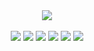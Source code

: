 <div align="center">
  <img src="https://capsule-render.vercel.app/api?type=wave&color=auto&height=300&section=header&text=capsule%20render&fontSize=90" /> 
  <br /> <br /> 
  <img src="https://img.shields.io/badge/HTML-E34F26?style=for-the-badge&logo=HTML5&logoColor=black">  <img src="https://img.shields.io/badge/CSS-1572B6?style=for-the-badge&logo=CSS3&logoColor=black">  <img src="https://img.shields.io/badge/JAVASCRIPT-F7DF1E?style=for-the-badge&logo=JavaScript&logoColor=black">  <img src="https://img.shields.io/badge/REACT-61DAFB?style=for-the-badge&logo=React&logoColor=black">  <img src="https://img.shields.io/badge/SLACK-4A154B?style=for-the-badge&logo=Slack&logoColor=black">  <img src="https://img.shields.io/badge/FIGMA-F24E1E?style=for-the-badge&logo=Figma&logoColor=black">

</div>

